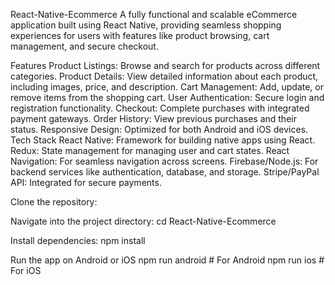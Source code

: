 React-Native-Ecommerce
A fully functional and scalable eCommerce application built using React Native, providing seamless shopping experiences for users with features like product browsing, cart management, and secure checkout.

Features
Product Listings: Browse and search for products across different categories.
Product Details: View detailed information about each product, including images, price, and description.
Cart Management: Add, update, or remove items from the shopping cart.
User Authentication: Secure login and registration functionality.
Checkout: Complete purchases with integrated payment gateways.
Order History: View previous purchases and their status.
Responsive Design: Optimized for both Android and iOS devices.
Tech Stack
React Native: Framework for building native apps using React.
Redux: State management for managing user and cart states.
React Navigation: For seamless navigation across screens.
Firebase/Node.js: For backend services like authentication, database, and storage.
Stripe/PayPal API: Integrated for secure payments.

Clone the repository:

Navigate into the project directory:
cd React-Native-Ecommerce


Install dependencies:
npm install


Run the app on Android or iOS
npm run android   # For Android
npm run ios       # For iOS